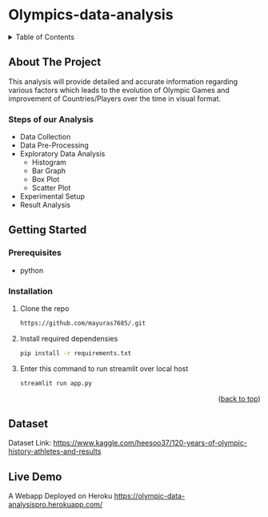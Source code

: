 # Olympics-data-analysis

<!-- TABLE OF CONTENTS -->
<details>
  <summary>Table of Contents</summary>
  <ol>
    <li>
      <a href="#about-the-project">About The Project</a>
      <ul>
        <li><a href="#stepsofouranalysis">Steps of our Analysis</a></li>
      </ul>
    </li>
    <li>
      <a href="#getting-started">Getting Started</a>
      <ul>
        <li><a href="#prerequisites">Prerequisites</a></li>
        <li><a href="#installation">Installation</a></li>
      </ul>
    </li>
    <li><a href="#dataset">Dataset</a></li>
     <li><a href="#livedemo">Live Demo</a></li>
  </ol>
</details>


<!-- ABOUT THE PROJECT -->
## About The Project
This analysis will provide detailed and accurate information regarding various factors
which leads to the evolution of Olympic Games and improvement of Countries/Players over
the time in visual format.


### Steps of our Analysis
* Data Collection
* Data Pre-Processing
* Exploratory Data Analysis
  * Histogram
  * Bar Graph
  * Box Plot
  * Scatter Plot
* Experimental Setup
* Result Analysis


<!-- GETTING STARTED -->
## Getting Started


### Prerequisites

* python

### Installation

1. Clone the repo
   ```sh
   https://github.com/mayuras7685/.git
   ```
2. Install required dependensies
   ```sh
   pip install -r requirements.txt
   ```
3. Enter this command to run streamlit over local host
   ```sh
   streamlit run app.py
   ```

<p align="right">(<a href="#top">back to top</a>)</p>


## Dataset

Dataset Link: https://www.kaggle.com/heesoo37/120-years-of-olympic-history-athletes-and-results

## Live Demo
A Webapp Deployed on Heroku
https://olympic-data-analysispro.herokuapp.com/
